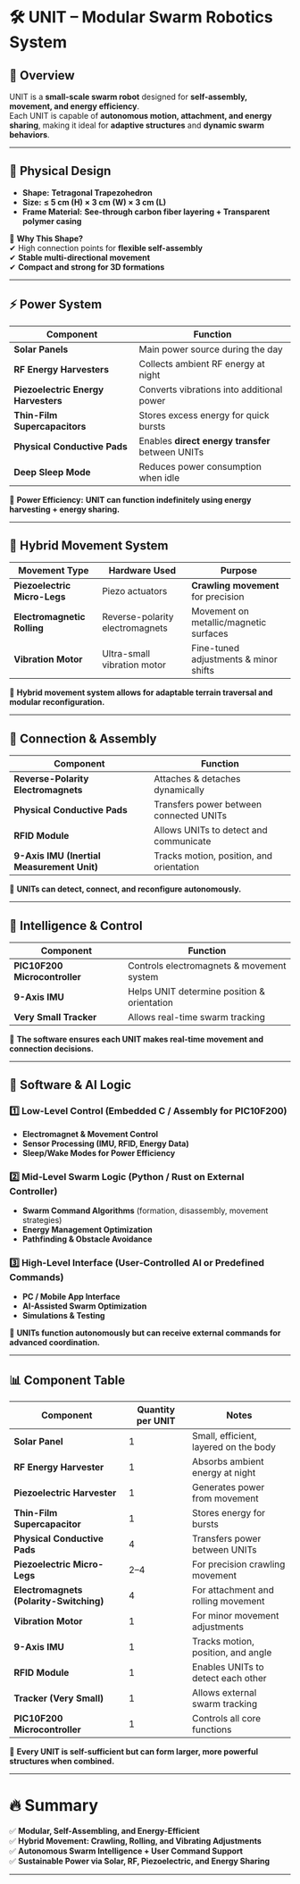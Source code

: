 # 🛠 UNIT – Modular Swarm Robotics System

## 📌 Overview  
UNIT is a **small-scale swarm robot** designed for **self-assembly, movement, and energy efficiency**.  
Each UNIT is capable of **autonomous motion, attachment, and energy sharing**, making it ideal for **adaptive structures** and **dynamic swarm behaviors**.  

---

## 📐 Physical Design  

- **Shape:** **Tetragonal Trapezohedron**   
- **Size:** **≤ 5 cm (H) × 3 cm (W) × 3 cm (L)**  
- **Frame Material:** **See-through carbon fiber layering + Transparent polymer casing**  

📌 **Why This Shape?**  
✔ High connection points for **flexible self-assembly**  
✔ **Stable multi-directional movement**  
✔ **Compact and strong for 3D formations**  

---

## ⚡ Power System  

| Component                          | Function                                        |
|-------------------------------------|------------------------------------------------|
| **Solar Panels**                    | Main power source during the day              |
| **RF Energy Harvesters**            | Collects ambient RF energy at night          |
| **Piezoelectric Energy Harvesters** | Converts vibrations into additional power     |
| **Thin-Film Supercapacitors**       | Stores excess energy for quick bursts        |
| **Physical Conductive Pads**        | Enables **direct energy transfer** between UNITs |
| **Deep Sleep Mode**                 | Reduces power consumption when idle          |

📌 **Power Efficiency:** **UNIT can function indefinitely using energy harvesting + energy sharing.**  

---

## 🚀 Hybrid Movement System  

| Movement Type                      | Hardware Used                                  | Purpose                                  |
|-------------------------------------|-----------------------------------------------|------------------------------------------|
| **Piezoelectric Micro-Legs**        | Piezo actuators                               | **Crawling movement** for precision     |
| **Electromagnetic Rolling**        | Reverse-polarity electromagnets               | Movement on metallic/magnetic surfaces  |
| **Vibration Motor**                | Ultra-small vibration motor                   | Fine-tuned adjustments & minor shifts   |

📌 **Hybrid movement system allows for adaptable terrain traversal and modular reconfiguration.**  

---

## 🔗 Connection & Assembly  

| Component                           | Function                                       |
|--------------------------------------|-----------------------------------------------|
| **Reverse-Polarity Electromagnets**  | Attaches & detaches dynamically              |
| **Physical Conductive Pads**         | Transfers power between connected UNITs      |
| **RFID Module**                      | Allows UNITs to detect and communicate       |
| **9-Axis IMU (Inertial Measurement Unit)** | Tracks motion, position, and orientation |

📌 **UNITs can detect, connect, and reconfigure autonomously.**  

---

## 🧠 Intelligence & Control  

| Component           | Function                                              |
|--------------------|------------------------------------------------------|
| **PIC10F200 Microcontroller** | Controls electromagnets & movement system |
| **9-Axis IMU**     | Helps UNIT determine position & orientation        |
| **Very Small Tracker** | Allows real-time swarm tracking               |

📌 **The software ensures each UNIT makes real-time movement and connection decisions.**  

---

## 💾 Software & AI Logic  

### **1️⃣ Low-Level Control (Embedded C / Assembly for PIC10F200)**  
- **Electromagnet & Movement Control**  
- **Sensor Processing (IMU, RFID, Energy Data)**  
- **Sleep/Wake Modes for Power Efficiency**  

### **2️⃣ Mid-Level Swarm Logic (Python / Rust on External Controller)**  
- **Swarm Command Algorithms** (formation, disassembly, movement strategies)  
- **Energy Management Optimization**  
- **Pathfinding & Obstacle Avoidance**  

### **3️⃣ High-Level Interface (User-Controlled AI or Predefined Commands)**  
- **PC / Mobile App Interface**  
- **AI-Assisted Swarm Optimization**  
- **Simulations & Testing**  

📌 **UNITs function autonomously but can receive external commands for advanced coordination.**  

---

## 📊 Component Table  

| Component                          | Quantity per UNIT | Notes                                  |
|-------------------------------------|------------------|----------------------------------------|
| **Solar Panel**                     | 1                | Small, efficient, layered on the body |
| **RF Energy Harvester**             | 1                | Absorbs ambient energy at night       |
| **Piezoelectric Harvester**         | 1                | Generates power from movement         |
| **Thin-Film Supercapacitor**        | 1                | Stores energy for bursts              |
| **Physical Conductive Pads**        | 4                | Transfers power between UNITs         |
| **Piezoelectric Micro-Legs**        | 2–4              | For precision crawling movement       |
| **Electromagnets (Polarity-Switching)** | 4                | For attachment and rolling movement  |
| **Vibration Motor**                 | 1                | For minor movement adjustments        |
| **9-Axis IMU**                      | 1                | Tracks motion, position, and angle    |
| **RFID Module**                     | 1                | Enables UNITs to detect each other    |
| **Tracker (Very Small)**            | 1                | Allows external swarm tracking        |
| **PIC10F200 Microcontroller**       | 1                | Controls all core functions           |

📌 **Every UNIT is self-sufficient but can form larger, more powerful structures when combined.**  

---

# 🔥 Summary  
✅ **Modular, Self-Assembling, and Energy-Efficient**  
✅ **Hybrid Movement: Crawling, Rolling, and Vibrating Adjustments**  
✅ **Autonomous Swarm Intelligence + User Command Support**  
✅ **Sustainable Power via Solar, RF, Piezoelectric, and Energy Sharing**  

---  
